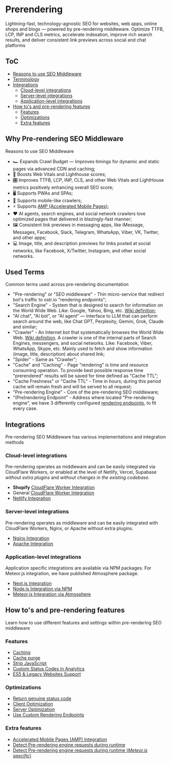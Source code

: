 # Prerendering

Lightning-fast, technology-agnostic SEO for websites, web apps, online shops and blogs — powered by pre-rendering middleware. Optimize TTFB, LCP, INP and CLS metrics, accelerate indexation, improve rich search results, and deliver consistent link previews across social and chat platforms

## ToC

- [Reasons to use SEO Middleware]()
- [Terminology]()
- [Integrations]()
  - [Cloud-level integrations]()
  - [Server-level integrations]()
  - [Application-level integrations]()
- [How to's and pre-rendering features]()
  - [Features]()
  - [Optimizations]()
  - [Extra features]()

## Why Pre-rendering SEO Middleware

Reasons to use SEO Middleware

- 🏎️ Expands Crawl Budget — Improves timings for dynamic and static pages via advanced CDN and caching;
- 🚀 Boosts Web Vitals and Lighthouse scores;
- 🎛️ Improves TTFB, LCP, INP, CLS, and other Web Vitals and LightHouse metrics positively enhancing overall SEO score;
- 🖥 Supports PWAs and SPAs;
- 📱 Supports mobile-like crawlers;
- ⚡️ Supports [AMP (Accelerated Mobile Pages)](https://www.ampproject.org);
- ❤️ AI agents, search engines, and social network crawlers love optimized pages that delivered in blazingly-fast manner;
- 🖼️ Consistent link previews in messaging apps, like iMessage, Messages, Facebook, Slack, Telegram, WhatsApp, Viber, VK, Twitter, and other apps;
- 💻 Image, title, and description previews for links posted at social networks, like Facebook, X/Twitter, Instagram, and other social networks.

## Used Terms

Common terms used across pre-rendering documentation

- "Pre-rendering" or "SEO middleware" - Thin micro-service that redirect bot's traffic to ostr.io "rendering endpoints";
- "Search Engine" - System that is designed to search for information on the World Wide Web. Like: Google, Yahoo, Bing, etc. [Wiki definition](https://en.wikipedia.org/wiki/Web_search_engine);
- "AI chat", "AI bot", or "AI agent" — Interface to LLM that can perform search around the web, like Chat GPT, Perplexity, Gemini, Grok, Claude and similar;
- "Crawler" - An Internet bot that systematically browses the World Wide Web. [Wiki definition](https://en.wikipedia.org/wiki/Web_crawler). A crawler is one of the internal parts of Search Engines, messengers, and social networks. Like: Facebook, Viber, WhatsApp, Skype, etc. Mainly used to fetch and show information (image, title, description) about shared link;
- "Spider" - Same as "Crawler";
- "Cache" and "Caching" - Page "rendering" is time and resource consuming operation. To provide best possible response time "prerendered" results will be saved for time defined as "Cache TTL";
- "Cache Freshness" or "Cache TTL" - Time in hours, during this period cache will remain fresh and will be served to all request;
- "Pre-rendering Engine" - Core of the pre-rendering SEO middleware;
- "(Pre)rendering Endpoint" - Address where located "Pre-rendering engine", we have 3 differently configured [rendering endpoints](https://github.com/veliovgroup/ostrio/blob/master/docs/prerendering/rendering-endpoints.md), to fit every case.

## Integrations

Pre-rendering SEO Middleware has various implementations and integration methods

### Cloud-level integrations

Pre-rendering operates as middleware and can be easily integrated via CloudFlare Workers, or enabled at the level of Netlify, Vercel, Supabase *without extra plugins* and *without changes in the existing codebase*.

- **Shopify** [CloudFlare Worker Integration](https://github.com/veliovgroup/ostrio/blob/master/docs/prerendering/shopify-seo-integration.md#seo-middleware-worker-for-shopify)
- General [CloudFlare Worker Integration](https://github.com/veliovgroup/ostrio/blob/master/docs/prerendering/cloudflare-worker.md)
- [Netlify Integration](https://github.com/veliovgroup/ostrio/blob/master/docs/prerendering/netlify-prerendering.md)

### Server-level integrations

Pre-rendering operates as middleware and can be easily integrated with CloudFlare Workers, Nginx, or Apache without extra plugins.

- [Nginx Integration](https://github.com/veliovgroup/ostrio/blob/master/docs/prerendering/nginx.md)
- [Apache Integration](https://github.com/veliovgroup/ostrio/blob/master/docs/prerendering/apache.md)

### Application-level integrations

Application specific integrations are available via NPM packages. For Meteor.js integration, we have published Atmosphere package.

- [Next.js Integration](https://github.com/veliovgroup/ostrio/blob/master/docs/prerendering/nextjs-prerendering.md)
- [Node.js Integration via NPM](https://github.com/veliovgroup/ostrio/blob/master/docs/prerendering/node-npm.md)
- [Meteor.js Integration via Atmosphere](https://github.com/veliovgroup/ostrio/blob/master/docs/prerendering/meteor-atmosphere.md)

## How to's and pre-rendering features

Learn how to use different features and settings within pre-rendering SEO middleware

### Features

- [Caching](https://github.com/veliovgroup/ostrio/blob/master/docs/prerendering/cache.md)
- [Cache purge](https://github.com/veliovgroup/ostrio/blob/master/docs/prerendering/cache-purge.md)
- [Strip JavaScript](https://github.com/veliovgroup/ostrio/blob/master/docs/prerendering/strip-javascript.md)
- [Custom Status Codes in Analytics](https://github.com/veliovgroup/ostrio/blob/master/docs/prerendering/prerendering-custom-status-codes.md)
- [ES5 & Legacy Websites Support](https://github.com/veliovgroup/ostrio/blob/master/docs/prerendering/es6-support.md)

### Optimizations

- [Return genuine status code](https://github.com/veliovgroup/ostrio/blob/master/docs/prerendering/genuine-status-code.md)
- [Client Optimization](https://github.com/veliovgroup/ostrio/blob/master/docs/prerendering/optimization.md)
- [Server Optimization](https://github.com/veliovgroup/ostrio/blob/master/docs/prerendering/rendering-endpoints.md)
- [Use Custom Rendering Endpoints](https://github.com/veliovgroup/ostrio/blob/master/docs/prerendering/rendering-endpoints.md)

### Extra features

- [Accelerated Mobile Pages (AMP) Integration](https://github.com/veliovgroup/ostrio/blob/master/docs/prerendering/amp-support.md)
- [Detect Pre-rendering engine requests during runtime](https://github.com/veliovgroup/ostrio/blob/master/docs/prerendering/detect-prerendering.md)
- [Detect Pre-rendering engine requests during runtime (*Meteor.js specific*)](https://github.com/veliovgroup/ostrio/blob/master/docs/prerendering/detect-prerendering-meteor.md)
